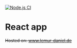 [![Node.js CI](https://github.com/LemurDaniel/PROJECT__React-app-1/actions/workflows/deploy-on-push.yaml/badge.svg)](https://github.com/LemurDaniel/PROJECT__React-app-1/actions/workflows/deploy-on-push.yaml)

# React app
~~Hosted on: www.lemur-daniel.de~~
